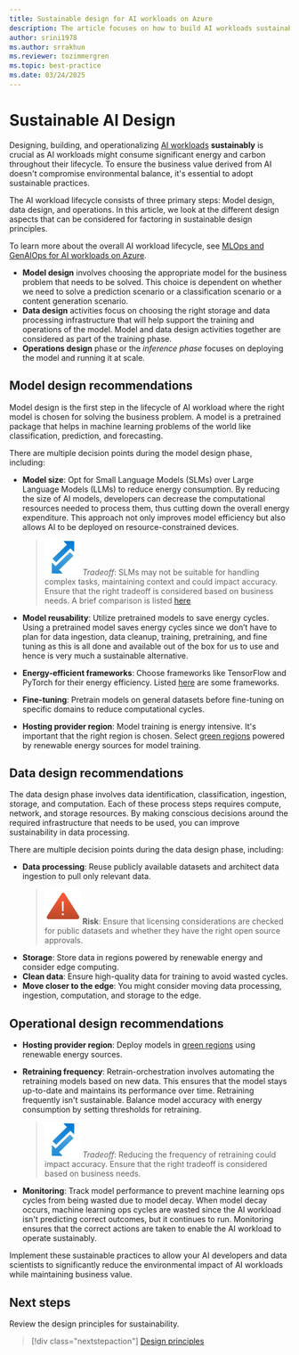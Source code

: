 ```yaml
---
title: Sustainable design for AI workloads on Azure
description: The article focuses on how to build AI workloads sustainably and aims to provide specific guidance to the reader on various measures that can be taken during the  software development phases.
author: srini1978
ms.author: srrakhun
ms.reviewer: tozimmergren
ms.topic: best-practice
ms.date: 03/24/2025
---
```


# Sustainable AI Design

Designing, building, and operationalizing [AI workloads](/azure/well-architected/ai/) **sustainably** is crucial as AI workloads might consume significant energy and carbon throughout their lifecycle. To ensure the business value derived from AI doesn't compromise environmental balance, it's essential to adopt sustainable practices.

The AI workload lifecycle consists of three primary steps: Model design, data design, and operations. In this article, we look at the different design aspects that can be considered for factoring in sustainable design principles.

To learn more about the overall AI workload lifecycle, see [MLOps and GenAIOps for AI workloads on Azure](/azure/well-architected/ai/mlops-genaiops).

- **Model design** involves choosing the appropriate model for the business problem that needs to be solved. This choice is dependent on whether we need to solve a prediction scenario or a classification scenario or a content generation scenario.
- **Data design** activities focus on choosing the right storage and data processing infrastructure that will help support the training and operations of the model. Model and data design activities together are considered as part of the training phase.
- **Operations design** phase or the _inference phase_ focuses on deploying the model and running it at scale.

## Model design recommendations

Model design is the first step in the lifecycle of AI workload where the right model is chosen for solving the business problem. A model is a pretrained package that helps in machine learning problems of the world like classification, prediction, and forecasting.

There are multiple decision points during the model design phase, including:

- **Model size**: Opt for Small Language Models (SLMs) over Large Language Models (LLMs) to reduce energy consumption.
  By reducing the size of AI models, developers can decrease the computational resources needed to process them, thus cutting down the overall energy expenditure. This approach not only improves model efficiency but also allows AI to be deployed on resource-constrained devices.
  > ![Tradeoff icon](../_images/trade-off.svg) _Tradeoff_:  SLMs may not be suitable for handling complex tasks, maintaining context and could impact accuracy. Ensure that the right tradeoff is considered based on business needs. A brief comparison is listed [here](https://www.microsoft.com/microsoft-cloud/blog/2024/11/11/explore-ai-models-key-differences-between-small-language-models-and-large-language-models/)

- **Model reusability**: Utilize pretrained models to save energy cycles.
  Using a pretrained model saves energy cycles since we don’t have to plan for data ingestion, data cleanup, training, pretraining, and fine tuning as this is all done and available out of the box for us to use and hence is very much a sustainable alternative.

- **Energy-efficient frameworks**: Choose frameworks like TensorFlow and PyTorch for their energy efficiency. Listed [here](https://www.restack.io/p/energy-efficient-ai-answer-frameworks-cat-ai) are some frameworks.

- **Fine-tuning**: Pretrain models on general datasets before fine-tuning on specific domains to reduce computational cycles.

- **Hosting provider region**: Model training is energy intensive. It's important that the right region is chosen. Select [green regions](https://learn.microsoft.com/en-us/azure/well-architected/sustainability/sustainability-application-platform#deploy-to-low-carbon-regions) powered by renewable energy sources for model training.

## Data design recommendations

The data design phase involves data identification, classification, ingestion, storage, and computation. Each of these process steps requires compute, network, and storage resources. By making conscious decisions around the required infrastructure that needs to be used, you can improve sustainability in data processing.

There are multiple decision points during the data design phase, including:

- **Data processing**: Reuse publicly available datasets and architect data ingestion to pull only relevant data.
  > ![Risk icon](../_images/risk.svg) **Risk**: Ensure that licensing considerations are checked for public datasets and whether they have the right open source approvals.
- **Storage**: Store data in regions powered by renewable energy and consider edge computing.
- **Clean data**: Ensure high-quality data for training to avoid wasted cycles.
- **Move closer to the edge**: You might consider moving data processing, ingestion, computation, and storage to the edge.

## Operational design recommendations

- **Hosting provider region**: Deploy models in [green regions](https://learn.microsoft.com/en-us/azure/well-architected/sustainability/sustainability-application-platform#deploy-to-low-carbon-regions) using renewable energy sources.

- **Retraining frequency**: Retrain-orchestration involves automating the retraining models based on new data.
  This ensures that the model stays up-to-date and maintains its performance over time. Retraining frequently isn't sustainable. Balance model accuracy with energy consumption by setting thresholds for retraining.
  > ![Tradeoff icon](../_images/trade-off.svg) _Tradeoff_: Reducing the frequency of retraining could impact accuracy. Ensure that the right tradeoff is considered based on business needs.

- **Monitoring**: Track model performance to prevent machine learning ops cycles from being wasted due to model decay. When model decay occurs, machine learning ops cycles are wasted since the AI workload isn't predicting correct outcomes, but it continues to run. Monitoring ensures that the correct actions are taken to enable the AI workload to operate sustainably.

Implement these sustainable practices to allow your AI developers and data scientists to significantly reduce the environmental impact of AI workloads while maintaining business value.

## Next steps

Review the design principles for sustainability.

> [!div class="nextstepaction"]
> [Design principles](sustainability-design-principles.md)
